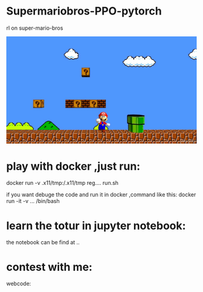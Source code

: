 # Supermariobros-PPO-pytorch
rl on super-mario-bros

![avatar](/doc/timg.jpeg)

# play with docker ,just run:
docker run -v .x11/tmp:/.x11/tmp reg.... run.sh

if you want debuge the code and run it in docker ,command like this:
docker run -it -v ... /bin/bash

# learn the totur in jupyter notebook:
the notebook can be find at ..

# contest with me:
webcode:

